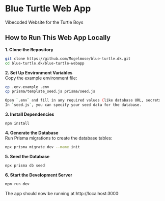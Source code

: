 # Blue Turtle Web App

Vibecoded Website for the Turtle Boys

## How to Run This Web App Locally

**1. Clone the Repository**  
```bash
git clone https://github.com/Mogelmose/blue-turtle.dk.git
cd blue-turtle.dk/blue-turtle-webapp
```

**2. Set Up Environment Variables**  
Copy the example environment file:  
```bash
cp .env.example .env
cp prisma/template_seed.js prisma/seed.js

Open `.env` and fill in any required values (like database URL, secrets, and user passwords).  
In `seed.js`, you can specify your seed data for the database.
```

**3. Install Dependencies**  
```bash
npm install
```

**4. Generate the Database**  
Run Prisma migrations to create the database tables:  
```bash
npx prisma migrate dev --name init
```

**5. Seed the Database**  
```bash
npx prisma db seed
```

**6. Start the Development Server**  
```bash
npm run dev
```

The app should now be running at http://localhost:3000
